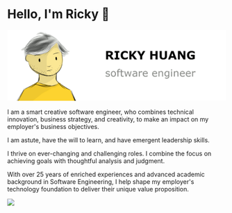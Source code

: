 # Hello, I'm Ricky :wave:
<img src="/hero.png" alt="Ricky Huang - software engineer alongside a cartoon illustration of Ricky"/>
<p>I am a smart creative software engineer, who combines technical innovation, business strategy, and creativity, to make an impact on my employer's business objectives.</p>
<p>I am astute, have the will to learn, and have emergent leadership skills.</p>
<p>I thrive on ever-changing and challenging roles. I combine the focus on achieving goals with thoughtful analysis and judgment.</p>
<p>With over 25 years of enriched experiences and advanced academic background in Software Engineering, I help shape my employer's technology foundation to deliver their unique value proposition.</p>
<img src="https://hits.dwyl.com/rickypc/rickypc.svg"/>
